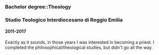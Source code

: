 ### Bachelor degree::Theology
### Studio Teologico Interdiocesano di Reggio Emilia
#### 2011-2017

Exactly as it sounds, in those years I was interested in becoming a priest. I completed the philosophical/theological studies, but didn't go all the way.